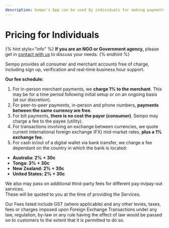```yaml
---
description: Sempo's App can be used by individuals for making payments.
---
```


# Pricing for Individuals

{% hint style="info" %}
**If you are an NGO or Government agency,** please get in [contact with us](mailto:team@withsempo.com) to discuss your needs.
{% endhint %}

Sempo provides all consumer and merchant accounts free of charge, including sign up, verification and real-time business hour support.

**Our fee schedule:**

1. For in-person merchant payments, we **charge 1% to the merchant**. This may be for a time period following initial setup or on an ongoing basis \(at our discretion\).
2. For peer-to-peer payments, in-person and phone numbers, **payments between the same currency are free**.
3. For bill payments, **there is no cost the payor \(consumer\)**. Sempo may charge a fee to the payee \(utility\).
4. For transactions involving an exchange between currencies, we quote current international foreign exchange \(FX\) mid-market rates, **plus a 1% exchange fee.**
5. For cash in/out of a digital wallet via bank transfer, we charge a fee dependant on the country in which the bank is located:

* **Australia: 2% + 30c**
* **Tonga: 3% + 30c**
* **New Zealand: 2% + 30c**
* **United States: 2% + 30c**

We also may pass on additional third-party fees for different pay-in/pay-out services.  
These will be quoted to you at the time of providing the Services.  
  
Our Fees listed include GST \(where applicable\) and any other levies, taxes, fees or charges imposed upon Foreign Exchange Transactions under any law, regulation, by-law or any rule having the effect of law would be passed on to customers to the extent that it is permitted to do so.  


